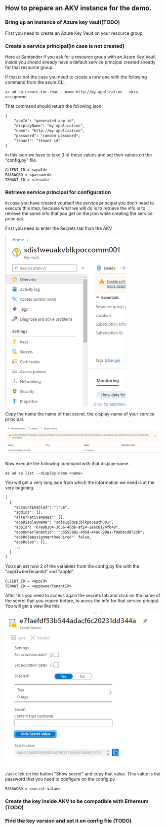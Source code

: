 ## How to prepare an AKV instance for the demo.
### Bring up an instance of Azure key vault(TODO)
First you need to create an Azure Key Vault on your resource group

### Create a service principal(in case is not created)
Here at Santander if you ask for a resource group with an Azure Key Vault inside  you should already have a default service principal created already for that resource group.

If that is not the case you need to create a new one with the following command from the azure CLI.
```
az ad sp create-for-rbac --name http://my-application --skip-assignment
```
That command should return the following json:
```
{
    "appId": "generated app id",
    "displayName": "my-application",
    "name": "http://my-application",
    "password": "random password",
    "tenant": "tenant id"
}
```
In this json we have to take 3 of these values and set their values on the "config.py" file.
```
CLIENT_ID = <appId>
PASSWORD = <password>
TENANT_ID = <tenant>
```

### Retrieve service principal for configuration
In case you have created yourself the service principal you don't need to execute this step, because what we will do is to retrieve the info is to retrieve the same info that you get on the json while creating the service principal.

First you need to enter the Secrets tab from the AKV

![Secrets_Azure](./images_readme/Cap1.PNG)

Copy the name the name of that secret, the display-name of your service principal.

![Secrets_Azure](./images_readme/Cap3.PNG)

Now execute the following command with that display-name.
```
az ad sp list --display-name <name>
```

You will get a very long json from which the information we need is at the very begining.
```
[
  {
    "accountEnabled": "True",
    "addIns": [],
    "alternativeNames": [],
    "appDisplayName": "sdis1glbsp3blkpocauth001",
    "appId": "07e9b304-3036-46bb-af24-1eac6124fb48",
    "appOwnerTenantId": "35595a02-4d6d-44ac-99e1-f9ab4cd872db",
    "appRoleAssignmentRequired": false,
    "appRoles": [],
    ...
  }
]
```
You can set now 2 of the variables from the config.py file with the "appOwnerTenantId" and "appId".
```
CLIENT_ID = <appId>
TENANT_ID = <appOwnerTenantId>
```
After this you need to access again the secrets tab and click on the name of the secret that you copied before, to acces the info for that service pricipal.
You will get a view like this.

![Secrets_password](./images_readme/Cap2.PNG)

Just click on the button "Show secret" and copy that value. This value is the password that you need to configure on the config.py.

```
PASSWORD = <secret-value>
```

### Create the key inside AKV to be compatible with Ethereum (TODO)

### Find the key version and set it on config file (TODO)
